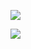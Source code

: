 
<section>

![](../resources/system_d_control.png "")

</section>

<section>

![](../resources/system_d_control2.png "")

</section>